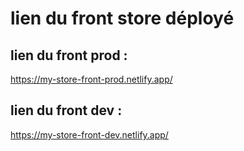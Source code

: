 
# lien du front store déployé
## lien du front prod :
https://my-store-front-prod.netlify.app/
## lien du front dev : 
https://my-store-front-dev.netlify.app/

